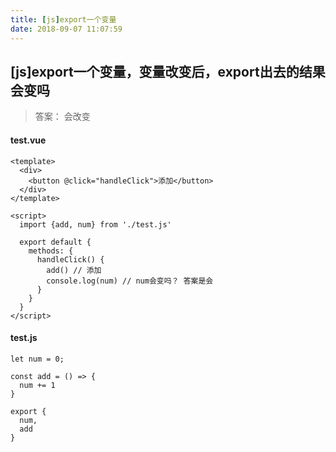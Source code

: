 ```yaml
---
title: [js]export一个变量
date: 2018-09-07 11:07:59
---
```

## [js]export一个变量，变量改变后，export出去的结果会变吗
> 答案： 会改变

#### test.vue
```
<template>
  <div>
    <button @click="handleClick">添加</button>
  </div>
</template>

<script>
  import {add, num} from './test.js'

  export default {
    methods: {
      handleClick() {
        add() // 添加
        console.log(num) // num会变吗？ 答案是会
      }
    }
  }
</script>

```

#### test.js
```
let num = 0;

const add = () => {
  num += 1
}

export {
  num,
  add
}

```
  